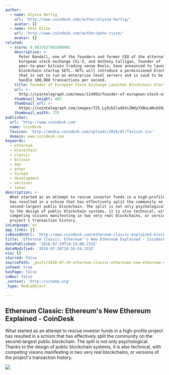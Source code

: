 ```yaml
---
author:
  - name: Alyssa Hertig
    url: 'http://www.coindesk.com/author/alyssa-hertig/'
    avatar: {}
  - name: Pete Rizzo
    url: 'http://www.coindesk.com/author/pete-rizzo/'
    avatar: {}
related:
  - score: 0.8837637901000001
    description: >-
      Peter Randall, one of the founders and former CEO of the alternative
      European stock exchange Chi-X, and Anthony Culligan, founder of
      peer-to-peer bitcoin trading venue Roolo, have announced to launch
      blockchain startup SETL. SETL will introduce a permissioned blockchain
      that is set to run on enterprise level servers and is said to be able to
      handle 100,000 transactions per second.
    title: Founder of European Stock Exchange Launches Blockchain Startup
    url: >-
      http://cointelegraph.com/news/114993/founder-of-european-stock-exchange-launches-blockchain-startup
    thumbnail_height: 483
    thumbnail_url: >-
      https://cointelegraph.com/images/725_Ly9jb2ludGVsZWdyYXBoLmNvbS9zdG9yYWdlL3VwbG9hZHMvdmlldy9hM2JkZDNjZWNlYWE0NDIzOGM4MWZiMTVlZjQ2ZmU2OS5wbmc=.jpg
    thumbnail_width: 725
publisher:
  url: 'http://www.coindesk.com'
  name: CoinDesk
  favicon: 'http://media.coindesk.com/uploads/2016/07/favicon.ico'
  domain: www.coindesk.com
keywords:
  - ethereum
  - blockchain
  - classic
  - bitcoin
  - dao
  - ether
  - forked
  - development
  - versions
  - token
description: >-
  What started as an attempt to rescue investor funds in a high-profile project
  has resulted in a schism that has effectively split the community on the
  second-largest public blockchain. The split is not only psychological. Thanks
  to the design of public blockchain systems, it is also technical, with
  competing visions manifesting in two very real blockchains, or versions of the
  project's transaction history.
inLanguage: en
app_links: []
isBasedOnUrl: 'http://www.coindesk.com/ethereum-classic-explained-blockchain/'
title: 'Ethereum Classic: Ethereum''s New Ethereum Explained - CoinDesk'
datePublished: '2016-07-29T14:24:00.233Z'
dateModified: '2016-07-28T18:16:54.333Z'
via: {}
starred: false
sourcePath: _posts/2016-07-29-ethereum-classic-ethereums-new-ethereum-explained-coinde.md
inFeed: true
hasPage: false
inNav: false
_context: 'http://schema.org'
_type: MediaObject

---
```

<article style=""><h1>Ethereum Classic: Ethereum's New Ethereum Explained - CoinDesk</h1><p>What started as an attempt to rescue investor funds in a high-profile project has resulted in a schism that has effectively split the community on the second-largest public blockchain. The split is not only psychological. Thanks to the design of public blockchain systems, it is also technical, with competing visions manifesting in two very real blockchains, or versions of the project's transaction history.</p><img src="https://media.coindesk.com/uploads/2016/07/baby-babies-e1469725254895.jpg" /></article>